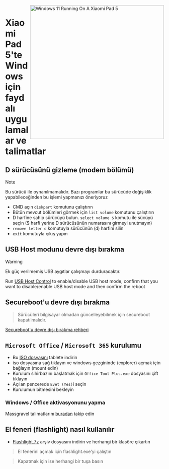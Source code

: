 <img align="right" src="https://raw.githubusercontent.com/erdilS/Port-Windows-11-Xiaomi-Pad-5/main/nabu.png" width="425" alt="Windows 11 Running On A Xiaomi Pad 5">

# Xiaomi Pad 5'te Windows için faydalı uygulamalar ve talimatlar

## D sürücüsünü gizleme (modem bölümü)
> [!NOTE]
> Bu sürücü ile oynanılmamalıdır. Bazı programlar bu sürücüde değişiklik yapabileceğinden bu işlemi yapmanızı öneriyoruz

- CMD açın ```diskpart``` komutunu çalıştırın
- Bütün mevcut bölümleri görmek için ```list volume``` komutunu çalıştırın
- D harfine sahip sürücüyü bulun. ```select volume $``` komutu ile sücüyü seçin ($ harfi yerine D sürücüsünün numarasını girmeyi unutmayın)
- ```remove letter d``` komutuyla sürücünün (d) harfini silin
- ```exit``` komutuyla çıkış yapın


## USB Host modunu devre dışı bırakma
> [!Warning]
> Ek güç verilmemiş USB aygıtlar çalışmayı durduracaktır.

Run [USB Host Control](https://github.com/erdilS/Port-Windows-11-Xiaomi-Pad-5/releases/download/USBHost/USB.Host.Mode.Control.V4.0.vbs) to enable/disable USB host mode, confirm that you want to disable/enable USB host mode and then confirm the reboot


## Secureboot'u devre dışı bırakma
> Sürücüleri bilgisayar olmadan güncelleyebilmek için secureboot kapatılmalıdır.

[Secureboot'u devre dışı bırakma rehberi](/guide/Turkish/disable-secureboot-tr.md)

## ```Microsoft Office``` / ```Microsoft 365``` kurulumu

- Bu [ISO dosyasını](https://mega.nz/file/hjAiSL4T#G7kOKpsUFpyL2UW9RQmY2e96urcQW5xZKdc7ciaNOy8) tablete indirin
- iso dosyasına sağ tıklayın ve windows gezgininde (explorer) açmak için bağlayın (mount edin)
- Kurulum sihirbazını başlatmak için ```Office Tool Plus.exe``` dosyasını çift tıklayın
- Açılan pencerede `Evet (Yes)`i seçin
- Kurulumun bitmesini bekleyin

 ### Windows / Office aktivasyonunu yapma

Massgravel talimatlarını [buradan](https://github.com/massgravel/Microsoft-Activation-Scripts) takip edin

 ## El feneri (flashlight) nasıl kullanılır

- [Flashlight.7z](https://github.com/erdilS/Port-Windows-11-Xiaomi-Pad-5/releases/download/1.0/flashlight_fix.7z) arşiv dosyasını indirin ve herhangi bir klasöre çıkartın

> El fenerini açmak için flashlight.exe'yi çalıştın

> Kapatmak için ise herhangi bir tuşa basın
